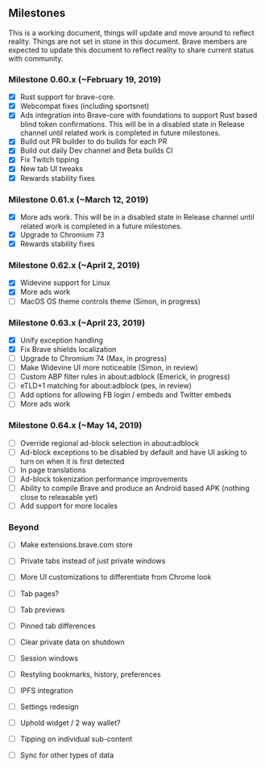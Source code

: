 ## Milestones

This is a working document, things will update and move around to reflect reality. 
Things are not set in stone in this document.  Brave members are expected to update this document to reflect reality to share current status with community.

### Milestone 0.60.x (~February 19, 2019)

- [x] Rust support for brave-core.
- [x] Webcompat fixes (including sportsnet)
- [x] Ads integration into Brave-core with foundations to support Rust based blind token confirmations.  This will be in a disabled state in Release channel until related work is completed in future milestones.
- [x] Build out PR builder to do builds for each PR
- [x] Build out daily Dev channel and Beta builds CI
- [x] Fix Twitch tipping
- [x] New tab UI tweaks
- [x] Rewards stability fixes

### Milestone 0.61.x (~March 12, 2019)

- [x] More ads work. This will be in a disabled state in Release channel until related work is completed in a future milestones.
- [x] Upgrade to Chromium 73
- [x] Rewards stability fixes

### Milestone 0.62.x (~April 2, 2019)

- [x] Widevine support for Linux
- [x] More ads work
- [ ] MacOS OS theme controls theme (Simon, in progress)

### Milestone 0.63.x (~April 23, 2019)

- [x] Unify exception handling 
- [x] Fix Brave shields localization
- [ ] Upgrade to Chromium 74 (Max, in progress)
- [ ] Make Widevine UI more noticeable (Simon, in review)
- [ ] Custom ABP filter rules in about:adblock (Emerick, in progress)
- [ ] eTLD+1 matching for about:adblock (pes, in review)
- [ ] Add options for allowing FB login / embeds and Twitter embeds
- [ ] More ads work

### Milestone 0.64.x (~May 14, 2019)

- [ ] Override regional ad-block selection in about:adblock
- [ ] Ad-block exceptions to be disabled by default and have UI asking to turn on when it is first detected
- [ ] In page translations
- [ ] Ad-block tokenization performance improvements
- [ ] Ability to compile Brave and produce an Android based APK (nothing close to releasable yet)
- [ ] Add support for more locales

### Beyond

- [ ] Make extensions.brave.com store
- [ ] Private tabs instead of just private windows
- [ ] More UI customizations to differentiate from Chrome look
- [ ] Tab pages?
- [ ] Tab previews
- [ ] Pinned tab differences
- [ ] Clear private data on shutdown
- [ ] Session windows
- [ ] Restyling bookmarks, history, preferences
- [ ] IPFS integration
- [ ] Settings redesign
- [ ] Uphold widget / 2 way wallet?
- [ ] Tipping on individual sub-content
- [ ] Sync for other types of data

